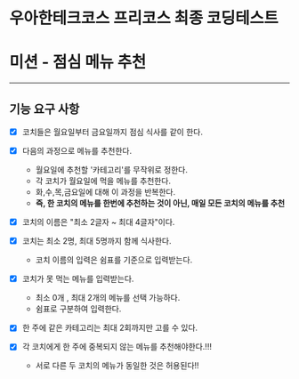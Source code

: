 # 우아한테크코스 프리코스 최종 코딩테스트

# 미션 - 점심 메뉴 추천 

---

## 기능 요구 사항

- [x] 코치들은 월요일부터 금요일까지 점심 식사를 같이 한다.
- [x] 다음의 과정으로 메뉴를 추천한다.
  - 월요일에 추천할 '카테고리'를 무작위로 정한다.
  - 각 코치가 월요일에 먹을 메뉴를 추천한다.
  - 화,수,목,금요일에 대해 이 과정을 반복한다.
  - **즉, 한 코치의 메뉴를 한번에 추천하는 것이 아닌, 매일 모든 코치의 메뉴를 추천**

- [x] 코치의 이름은 "최소 2글자 ~ 최대 4글자"이다.
- [x] 코치는 최소 2명, 최대 5명까지 함께 식사한다.
  - 코치 이름의 입력은 쉼표를 기준으로 입력받는다.
  
- [x] 코치가 못 먹는 메뉴를 입력받는다.
  - 최소 0개 , 최대 2개의 메뉴를 선택 가능하다.
  - 쉼표로 구분하여 입력한다.

- [x] 한 주에 같은 카테고리는 최대 2회까지만 고를 수 있다.
- [x] 각 코치에게 한 주에 중복되지 않는 메뉴를 추천해야한다.!!!
  - 서로 다른 두 코치의 메뉴가 동일한 것은 허용된다!!